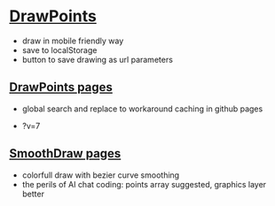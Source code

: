 # [DrawPoints](https://github.com/jht9629-nyu/DrawPoints)

- draw in mobile friendly way
- save to localStorage
- button to save drawing as url parameters

## [DrawPoints pages](https://jht9629-nyu.github.io/DrawPoints/DrawPoints/)

- global search and replace to workaround caching in github pages

- ?v=7

## [SmoothDraw pages](https://jht9629-nyu.github.io/DrawPoints/SmoothDraw/)

- colorfull draw with bezier curve smoothing
- the perils of AI chat coding: points array suggested, graphics layer better
